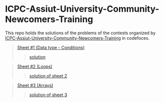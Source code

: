 # ICPC-Assiut-University-Community-Newcomers-Training

This repo holds the solutions of the problems of the contests organized by [ICPC-Assiut-University-Community-Newcomers-Training](https://codeforces.com/group/MWSDmqGsZm/contests) in codefoces.
> [Sheet #1 (Data type - Conditions)](https://codeforces.com/group/MWSDmqGsZm/contest/219158)
>> [solution](https://github.com/RuhulAminSharif/ICPC-Assiut-University-Community-Newcomers-Training/tree/main/Sheet%231(Data%20type-Conditions))

> [Sheet #2 (Loops)](https://codeforces.com/group/MWSDmqGsZm/contest/219432)  
>> [solution of sheet 2](https://github.com/RuhulAminSharif/ICPC-Assiut-University-Community-Newcomers-Training/tree/main/Sheet%232(Loops))

> [Sheet #3 (Arrays)](https://codeforces.com/group/MWSDmqGsZm/contest/219774)  
>> [solution of sheet 3](https://github.com/RuhulAminSharif/ICPC-Assiut-University-Community-Newcomers-Training/tree/main/Sheet%232(Loops))